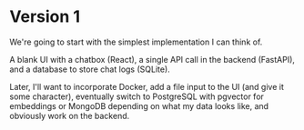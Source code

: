 # Version 1

We're going to start with the simplest implementation I can think of.

A blank UI with a chatbox (React), a single API call in the backend (FastAPI), and a database to store chat logs (SQLite).

Later, I'll want to incorporate Docker, add a file input to the UI (and give it some character), eventually switch to PostgreSQL with pgvector for embeddings or MongoDB depending on what my data looks like, and obviously work on the backend.